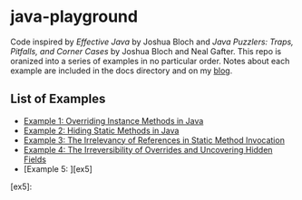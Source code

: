 # java-playground

Code inspired by *Effective Java* by Joshua Bloch and *Java Puzzlers: Traps, Pitfalls, and Corner Cases* by Joshua Bloch and Neal Gafter. This repo is oranized into a series of examples in no particular order. Notes about each example are included in the docs directory and on my [blog][blog].

## List of Examples

  * [Example 1: Overriding Instance Methods in Java][ex1]
  * [Example 2: Hiding Static Methods in Java][ex2]
  * [Example 3: The Irrelevancy of References in Static Method Invocation][ex3]
  * [Example 4: The Irreversibility of Overrides and Uncovering Hidden Fields][ex4]
  * [Example 5: ][ex5]


[blog]: http://www.0xc0deshop.com 
[ex1]: http://www.0xc0deshop.com/2014/05/overriding-instance-methods-in-java.html
[ex2]: http://www.0xc0deshop.com/2014/05/hiding-static-methods-in-java.html
[ex3]: http://www.0xc0deshop.com/2014/05/the-irrelevancy-of-references-in-static-method-invocation.html
[ex4]: http://www.0xc0deshop.com/2014/05/the-irreversibility-of-overrides-and-uncovering-hidden-fields.html
[ex5]: 